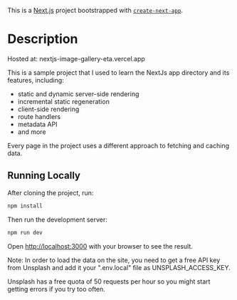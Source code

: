 This is a [Next.js](https://nextjs.org/) project bootstrapped with [`create-next-app`](https://github.com/vercel/next.js/tree/canary/packages/create-next-app).

# Description
Hosted at: nextjs-image-gallery-eta.vercel.app

This is a sample project that I used to learn the NextJs app directory and its features, including:
* static and dynamic server-side rendering
* incremental static regeneration
* client-side rendering
* route handlers
* metadata API
* and more

Every page in the project uses a different approach to fetching and caching data.

## Running Locally

After cloning the project, run:
```bash
npm install
```

Then run the development server:

```bash
npm run dev
```

Open [http://localhost:3000](http://localhost:3000) with your browser to see the result.

Note:
In order to load the data on the site, you need to get a free API key from Unsplash and add it your ".env.local" file as UNSPLASH_ACCESS_KEY.

Unsplash has a free quota of 50 requests per hour so you might start getting errors if you try too often.





